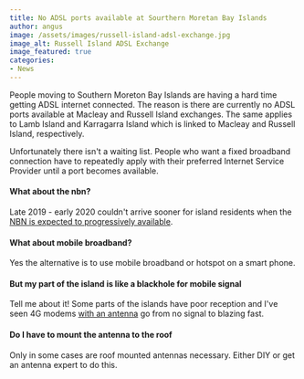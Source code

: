 ```yaml
---
title: No ADSL ports available at Sourthern Moretan Bay Islands
author: angus
image: /assets/images/russell-island-adsl-exchange.jpg
image_alt: Russell Island ADSL Exchange
image_featured: true
categories:
- News
---
```

People moving to Southern Moreton Bay Islands are having a hard time getting ADSL internet connected. The reason is there are currently no ADSL ports available at Macleay and Russell Island exchanges. The same applies to Lamb Island and Karragarra Island which is linked to Macleay and Russell Island, respectively.

Unfortunately there isn't a waiting list. People who want a fixed broadband connection have to repeatedly apply with their preferred Internet Service Provider until a port becomes available.

#### What about the nbn?
Late 2019 - early 2020 couldn't arrive sooner for island residents when the [NBN is expected to progressively available](https://www.nbnco.com.au/connect-home-or-business/check-your-address/).

#### What about mobile broadband?
Yes the alternative is to use mobile broadband or hotspot on a smart phone.

#### But my part of the island is like a blackhole for mobile signal
Tell me about it! Some parts of the islands have poor reception and I've seen 4G modems [with an antenna](https://www.ebay.com.au/sch/i.html?_from=R40&_trksid=p2380057.m570.l1313.TR0.TRC0.H0.X4g+antenna.TRS0&_nkw=4g+antenna&_sacat=0) go from no signal to blazing fast.

#### Do I have to mount the antenna to the roof
Only in some cases are roof mounted antennas necessary. Either DIY or get an antenna expert to do this.
